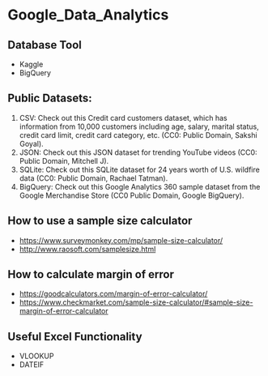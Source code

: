 # Google_Data_Analytics

## Database Tool
- Kaggle
- BigQuery

## Public Datasets: 
1. CSV: Check out this Credit card customers dataset, which has information from 10,000 customers including age, salary, marital status, credit card limit, credit card category, etc. (CC0: Public Domain, Sakshi Goyal). 
2. JSON: Check out this JSON dataset for trending YouTube videos (CC0: Public Domain, Mitchell J).
3. SQLite: Check out this SQLite dataset for 24 years worth of U.S. wildfire data (CC0: Public Domain, Rachael Tatman).
4. BigQuery: Check out this Google Analytics 360 sample dataset from the Google Merchandise Store (CC0 Public Domain, Google BigQuery).

## How to use a sample size calculator
- https://www.surveymonkey.com/mp/sample-size-calculator/
- http://www.raosoft.com/samplesize.html

## How to calculate margin of error
- https://goodcalculators.com/margin-of-error-calculator/
- https://www.checkmarket.com/sample-size-calculator/#sample-size-margin-of-error-calculator

## Useful Excel Functionality
- VLOOKUP
- DATEIF
